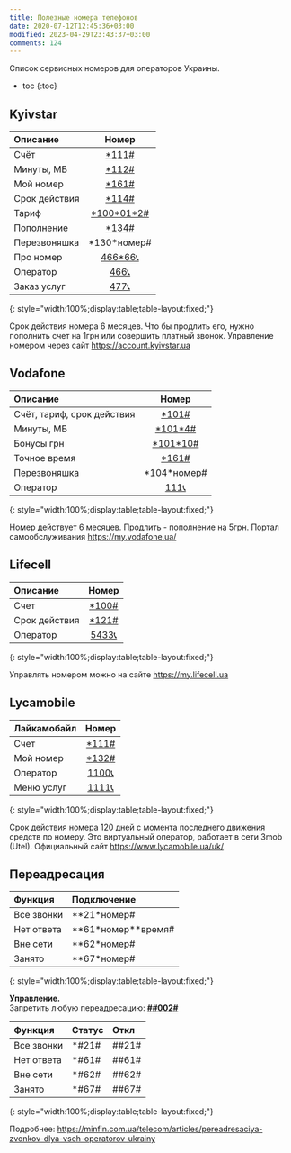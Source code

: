 ```yaml
---
title: Полезные номера телефонов
date: 2020-07-12T12:45:36+03:00
modified: 2023-04-29T23:43:37+03:00
comments: 124
---
```


Список сервисных номеров для операторов Украины.

- toc
{:toc}

## Kyivstar

Описание | Номер
:- | :-:
Счёт | [\*111#](tel:*111#)
Минуты, МБ | [\*112#](tel:*112#)
Мой номер | [\*161#](tel:*161#)
Срок действия | [\*114#](tel:*114#)
Тариф | [\*100\*01\*2#](tel:*100*01*2#)
Пополнение | [\*134# ](tel:*134# ) 
Перезвоняшка | \*130\*номер#
Про номер | [466\*66📞](tel:466*66)
Оператор | [466📞](tel:466)
Заказ услуг | [477📞](tel:477)
{: style="width:100%;display:table;table-layout:fixed;"}

Срок действия номера 6 месяцев. Что бы продлить его, нужно пополнить счет на 1грн или совершить платный звонок. Управление номером через сайт <https://account.kyivstar.ua> 


## Vodafone

Описание | Номер
:- | :-:
Счёт, тариф, срок действия | [\*101#](tel:*101#)
Минуты, МБ | [\*101\*4#](tel:*101\4#)
Бонусы грн | [\*101\*10#](tel:*101*10#)
Точное время | [\*161#](tel:*161#)
Перезвоняшка | \*104\*номер#  
Оператор | [111📞](tel:111)
{: style="width:100%;display:table;table-layout:fixed;"}

Номер действует 6 месяцев. Продлить - пополнение на 5грн. 
Портал самообслуживания <https://my.vodafone.ua/>


## Lifecell

Описание | Номер
:- | :-:
Счет | [\*100#](tel:*100#)
Срок действия  | [\*121#](tel:*121#)
Оператор | [5433📞](tel:5433)
{: style="width:100%;display:table;table-layout:fixed;"}

Управлять номером можно на сайте <https://my.lifecell.ua>

## Lycamobile

Лайкамобайл | Номер
:- | :-:
Счет | [\*111#](tel:*111#)
Мой номер | [\*132#](tel:*132#)
Оператор | [1100📞](tel:1100)
Меню услуг | [1111📞](tel:1111)
{: style="width:100%;display:table;table-layout:fixed;"}

Срок действия номера 120 дней с момента последнего движения средств по номеру. 
Это виртуальный оператор, работает в сети 3mob (Utel).
Официальный сайт <https://www.lycamobile.ua/uk/>

## Переадресация

Функция | Подключение
:- | :- 
Все звонки | \*\*21\*номер#
Нет ответа | \*\*61\*номер\*\*время#
Вне сети | \*\*62\*номер#
Занято | \*\*67\*номер#
{: style="width:100%;display:table;table-layout:fixed;"}

**Управление.**  
Запретить любую переадресацию: [**##002#**](tel:##002#)

Функция | Статус | Откл
:- | :- | :- 
Все звонки | \*#21# | ##21#
Нет ответа | \*#61# | ##61#
Вне сети | \*#62# | ##62#
Занято | \*#67# | ##67#
{: style="width:100%;display:table;table-layout:fixed;"}

Подробнее: <https://minfin.com.ua/telecom/articles/pereadresaciya-zvonkov-dlya-vseh-operatorov-ukrainy>


